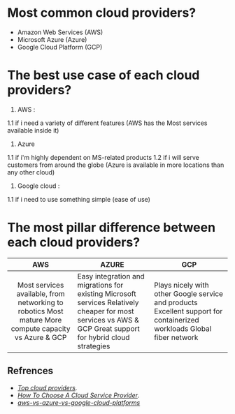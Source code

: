 # Most common cloud providers?
- Amazon Web Services (AWS)
- Microsoft Azure (Azure)
- Google Cloud Platform (GCP)

# The best use case of each cloud providers?
1. AWS :

  1.1 if i need a variety of different features (AWS has the Most services available inside it)

1. Azure

  1.1 if i'm highly dependent on MS-related products
  1.2 if i will serve customers from around the globe (Azure is available in more locations than any other cloud)

1. Google cloud :

  1.1 if i need to use something simple (ease of use)

# The most pillar difference between each cloud providers?
|                                                  AWS                                                  | AZURE                                                                                                                                                        | GCP                                                                                                                    |
|:-----------------------------------------------------------------------------------------------------:|--------------------------------------------------------------------------------------------------------------------------------------------------------------|------------------------------------------------------------------------------------------------------------------------|
| Most services available, from networking to robotics Most mature More compute capacity vs Azure & GCP | Easy integration and migrations for existing Microsoft services Relatively cheaper for most services vs AWS & GCP  Great support for hybrid cloud strategies | Plays nicely with other Google service and products Excellent support for containerized workloads Global fiber network |

## Refrences
- [*Top cloud providers*](https://www.c-sharpcorner.com/article/top-10-cloud-service-providers/).
- [*How To Choose A Cloud Service Provider*](https://www.c-sharpcorner.com/article/how-to-choose-a-cloud-service-provider/).
- [*aws-vs-azure-vs-google-cloud-platforms*](https://www.bmc.com/blogs/aws-vs-azure-vs-google-cloud-platforms/)

